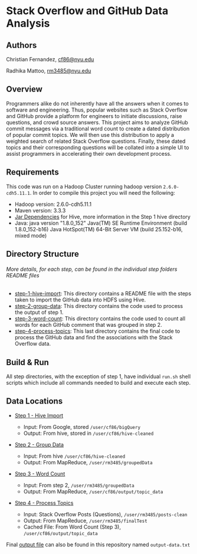 # Stack Overflow and GitHub Data Analysis

## Authors
Christian Fernandez, cf86@nyu.edu

Radhika Mattoo, rm3485@nyu.edu

## Overview

Programmers alike do not inherently have all the answers when it comes to software and engineering. Thus, popular websites such as Stack Overflow and GitHub provide a platform for engineers to initiate discussions, raise questions, and crowd source answers. This project aims to analyze GitHub commit messages via a traditional word count to create a dated distribution of popular commit topics. We will then use this distribution to apply a weighted search of related Stack Overflow questions. Finally, these dated topics and their corresponding questions will be collated into a simple UI to assist programmers in accelerating their own development process. 

## Requirements

This code was run on a Hadoop Cluster running hadoop version `2.6.0-cdh5.11.1`. In order to compile this project you will need the following: 

- Hadoop version: 2.6.0-cdh5.11.1
- Maven version: 3.3.3
- [Jar Dependencies](step-1-hive-import/README.md#dependencies) for Hive, more information in the Step 1 hive directory
- Java: java version "1.8.0_152"
        Java(TM) SE Runtime Environment (build 1.8.0_152-b16)
        Java HotSpot(TM) 64-Bit Server VM (build 25.152-b16, mixed mode)

## Directory Structure
###### More details, for each step, can be found in the individual step folders README files

- [step-1-hive-import](step-1-hive-import/README.md): This directory contains a README file with the steps taken to import the GitHub data into HDFS using Hive.
- [step-2-group-data](step-2-group-data/README.md): This directory contains the code used to process the output of step 1. 
- [step-3-word-count](step-3-word-count/README.md): This directory contains the code used to count all words for each GitHub comment that was grouped in step 2.
- [step-4-process-topics](step-4-process-topics/README.md): This last directory contains the final code to process the GitHub data and find the associations with the Stack Overflow data.

## Build & Run

All step directories, with the exception of step 1, have individual `run.sh` shell scripts which include all commands needed to build and execute each step.

## Data Locations

- [Step 1 - Hive Import](step-1-hive-import/README.md)
  - Input: From Google, stored `/user/cf86/bigQuery`
  - Output: From hive, stored in `/user/cf86/hive-cleaned`

- [Step 2 - Group Data](step-2-group-data/README.md)
  - Input: From hive `/user/cf86/hive-cleaned`
  - Output: From MapReduce, `/user/rm3485/groupedData`

- [Step 3 - Word Count](step-3-word-count/README.md)
  - Input: From step 2, `/user/rm3485/groupedData`
  - Output: From MapReduce, `/user/cf86/output/topic_data`

- [Step 4 - Process Topics](step-4-process-topics/README.md)
  - Input: Stack Overflow Posts (Questions), `/user/rm3485/posts-clean`
  - Output: From MapReduce, `/user/rm3485/finalTest`
  - Cached File: From Word Count (Step 3), `/user/cf86/output/topic_data`

Final [output file](output-data.txt) can also be found in this repository named `output-data.txt`
